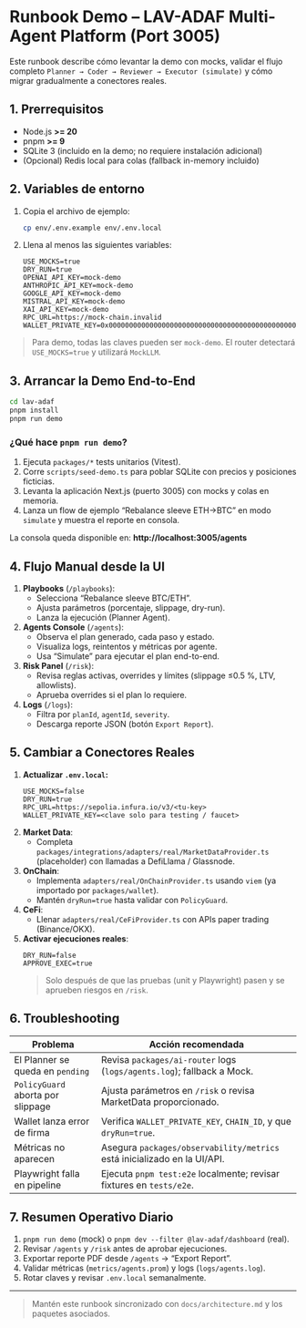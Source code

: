 # Runbook Demo – LAV-ADAF Multi-Agent Platform (Port 3005)

Este runbook describe cómo levantar la demo con mocks, validar el flujo completo `Planner → Coder → Reviewer → Executor (simulate)` y cómo migrar gradualmente a conectores reales.

## 1. Prerrequisitos

- Node.js **>= 20**
- pnpm **>= 9**
- SQLite 3 (incluido en la demo; no requiere instalación adicional)
- (Opcional) Redis local para colas (fallback in-memory incluido)

## 2. Variables de entorno

1. Copia el archivo de ejemplo:
   ```bash
   cp env/.env.example env/.env.local
   ```
2. Llena al menos las siguientes variables:
   ```
   USE_MOCKS=true
   DRY_RUN=true
   OPENAI_API_KEY=mock-demo
   ANTHROPIC_API_KEY=mock-demo
   GOOGLE_API_KEY=mock-demo
   MISTRAL_API_KEY=mock-demo
   XAI_API_KEY=mock-demo
   RPC_URL=https://mock-chain.invalid
   WALLET_PRIVATE_KEY=0x0000000000000000000000000000000000000000000000000000000000000000
   ```

> Para demo, todas las claves pueden ser `mock-demo`. El router detectará `USE_MOCKS=true` y utilizará `MockLLM`.

## 3. Arrancar la Demo End-to-End

```bash
cd lav-adaf
pnpm install
pnpm run demo
```

### ¿Qué hace `pnpm run demo`?

1. Ejecuta `packages/*` tests unitarios (Vitest).
2. Corre `scripts/seed-demo.ts` para poblar SQLite con precios y posiciones ficticias.
3. Levanta la aplicación Next.js (puerto 3005) con mocks y colas en memoria.
4. Lanza un flow de ejemplo “Rebalance sleeve ETH→BTC” en modo `simulate` y muestra el reporte en consola.

La consola queda disponible en: **http://localhost:3005/agents**

## 4. Flujo Manual desde la UI

1. **Playbooks** (`/playbooks`):
   - Selecciona “Rebalance sleeve BTC/ETH”.
   - Ajusta parámetros (porcentaje, slippage, dry-run).
   - Lanza la ejecución (Planner Agent).
2. **Agents Console** (`/agents`):
   - Observa el plan generado, cada paso y estado.
   - Visualiza logs, reintentos y métricas por agente.
   - Usa “Simulate” para ejecutar el plan end-to-end.
3. **Risk Panel** (`/risk`):
   - Revisa reglas activas, overrides y límites (slippage ≤0.5 %, LTV, allowlists).
   - Aprueba overrides si el plan lo requiere.
4. **Logs** (`/logs`):
   - Filtra por `planId`, `agentId`, `severity`.
   - Descarga reporte JSON (botón `Export Report`).

## 5. Cambiar a Conectores Reales

1. **Actualizar `.env.local`:**
   ```
   USE_MOCKS=false
   DRY_RUN=true
   RPC_URL=https://sepolia.infura.io/v3/<tu-key>
   WALLET_PRIVATE_KEY=<clave solo para testing / faucet>
   ```
2. **Market Data**:
   - Completa `packages/integrations/adapters/real/MarketDataProvider.ts` (placeholder) con llamadas a DefiLlama / Glassnode.
3. **OnChain**:
   - Implementa `adapters/real/OnChainProvider.ts` usando `viem` (ya importado por `packages/wallet`).
   - Mantén `dryRun=true` hasta validar con `PolicyGuard`.
4. **CeFi**:
   - Llenar `adapters/real/CeFiProvider.ts` con APIs paper trading (Binance/OKX).
5. **Activar ejecuciones reales**:
   ```
   DRY_RUN=false
   APPROVE_EXEC=true
   ```
   > Solo después de que las pruebas (unit y Playwright) pasen y se aprueben riesgos en `/risk`.

## 6. Troubleshooting

| Problema                          | Acción recomendada                                                       |
| --------------------------------- | ------------------------------------------------------------------------ |
| El Planner se queda en `pending`  | Revisa `packages/ai-router` logs (`logs/agents.log`); fallback a Mock.   |
| `PolicyGuard` aborta por slippage | Ajusta parámetros en `/risk` o revisa MarketData proporcionado.          |
| Wallet lanza error de firma       | Verifica `WALLET_PRIVATE_KEY`, `CHAIN_ID`, y que `dryRun=true`.          |
| Métricas no aparecen              | Asegura `packages/observability/metrics` está inicializado en la UI/API. |
| Playwright falla en pipeline      | Ejecuta `pnpm test:e2e` localmente; revisar fixtures en `tests/e2e`.     |

## 7. Resumen Operativo Diario

1. `pnpm run demo` (mock) o `pnpm dev --filter @lav-adaf/dashboard` (real).
2. Revisar `/agents` y `/risk` antes de aprobar ejecuciones.
3. Exportar reporte PDF desde `/agents` → “Export Report”.
4. Validar métricas (`metrics/agents.prom`) y logs (`logs/agents.log`).
5. Rotar claves y revisar `.env.local` semanalmente.

---

> Mantén este runbook sincronizado con `docs/architecture.md` y los paquetes asociados.
